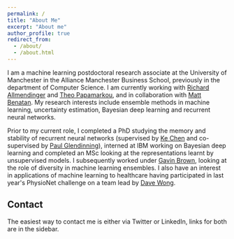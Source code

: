 ```yaml
---
permalink: /
title: "About Me"
excerpt: "About me"
author_profile: true
redirect_from: 
  - /about/
  - /about.html
---
```


I am a machine learning postdoctoral research associate at the University of Manchester in the Alliance Manchester Business School, previously in the department of Computer Science. I am currently working with [Richard Allmendinger](https://personalpages.manchester.ac.uk/staff/richard.allmendinger/default.htm) and [Theo Papamarkou](https://www.theopapamarkou.com/), and in collaboration with [Matt Benatan](https://matt-benatan.squarespace.com/).  My research interests include ensemble methods in machine learning, uncertainty estimation, Bayesian deep learning and recurrent neural networks. 

Prior to my current role, I completed a PhD studying the memory and stability of recurrent neural networks (supervised by [Ke Chen](http://www.cs.man.ac.uk/~kechen/) and co-supervised by [Paul Glendinning](https://personalpages.manchester.ac.uk/staff/paul.glendinning/)), interned at IBM working on Bayesian deep learning and completed an MSc looking at the representations learnt by unsupervised models. I subsequently worked under [Gavin Brown](https://profgavinbrown.github.io/), looking at the role of diversity in machine learning ensembles.
I also have an interest in applications of machine learning to healthcare having participated in last year's PhysioNet challenge on a team lead by [Dave Wong](https://personalpages.manchester.ac.uk/staff/david.wong/).

## Contact


The easiest way to contact me is either via Twitter or LinkedIn, links for both are in the sidebar.